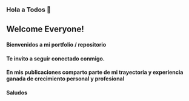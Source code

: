 ### Hola a Todos 👋 
## Welcome Everyone!

#### Bienvenidos a mi portfolio / repositorio
#### Te invito a seguir conectado conmigo.

#### En mis publicaciones comparto parte de mi trayectoria y experiencia ganada de crecimiento personal y profesional
#### Saludos
